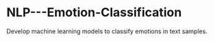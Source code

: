 # NLP---Emotion-Classification
Develop machine learning models to classify emotions in text samples.
